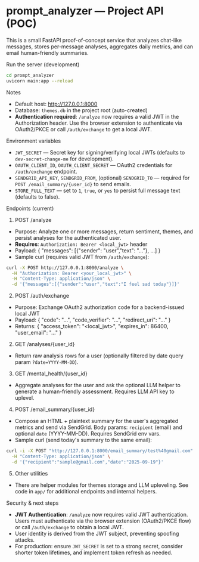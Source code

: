 # prompt_analyzer — Project API (POC)

This is a small FastAPI proof-of-concept service that analyzes chat-like messages, stores per-message analyses, aggregates daily metrics, and can email human-friendly summaries.

Run the server (development)

```bash
cd prompt_analyzer
uvicorn main:app --reload
```

Notes
- Default host: http://127.0.0.1:8000
- Database: `themes.db` in the project root (auto-created)
- **Authentication required**: `/analyze` now requires a valid JWT in the Authorization header. Use the browser extension to authenticate via OAuth2/PKCE or call `/auth/exchange` to get a local JWT.

Environment variables
- `JWT_SECRET` — Secret key for signing/verifying local JWTs (defaults to `dev-secret-change-me` for development).
- `OAUTH_CLIENT_ID`, `OAUTH_CLIENT_SECRET` — OAuth2 credentials for `/auth/exchange` endpoint.
- `SENDGRID_API_KEY`, `SENDGRID_FROM`, (optional) `SENDGRID_TO` — required for `POST /email_summary/{user_id}` to send emails.
- `STORE_FULL_TEXT` — set to `1`, `true`, or `yes` to persist full message text (defaults to false).

Endpoints (current)

1) POST /analyze
- Purpose: Analyze one or more messages, return sentiment, themes, and persist analyses for the authenticated user.
- **Requires**: `Authorization: Bearer <local_jwt>` header
- Payload:
  {
    "messages": [{"sender": "user","text": "..."}, ...]
  }
- Sample curl (requires valid JWT from `/auth/exchange`):

```bash
curl -X POST http://127.0.0.1:8000/analyze \
  -H "Authorization: Bearer <your_local_jwt>" \
  -H "Content-Type: application/json" \
  -d '{"messages":[{"sender":"user","text":"I feel sad today"}]}'
```

2) POST /auth/exchange
- Purpose: Exchange OAuth2 authorization code for a backend-issued local JWT
- Payload: { "code": "...", "code_verifier": "...", "redirect_uri": "..." }
- Returns: { "access_token": "<local_jwt>", "expires_in": 86400, "user_email": "..." }

2) GET /analyses/{user_id}
- Return raw analysis rows for a user (optionally filtered by date query param `?date=YYYY-MM-DD`).

3) GET /mental_health/{user_id}
- Aggregate analyses for the user and ask the optional LLM helper to generate a human-friendly assessment. Requires LLM API key to uplevel.

4) POST /email_summary/{user_id}
- Compose an HTML + plaintext summary for the user's aggregated metrics and send via SendGrid. Body params: `recipient` (email) and optional `date` (YYYY-MM-DD). Requires SendGrid env vars.
- Sample curl (send today's summary to the same email):

```bash
curl -i -X POST "http://127.0.0.1:8000/email_summary/test%40gmail.com" \
  -H "Content-Type: application/json" \
  -d '{"recipient":"sample@gmail.com","date":"2025-09-19"}'
```

5) Other utilities
- There are helper modules for themes storage and LLM upleveling. See code in `app/` for additional endpoints and internal helpers.

Security & next steps
- **JWT Authentication**: `/analyze` now requires valid JWT authentication. Users must authenticate via the browser extension (OAuth2/PKCE flow) or call `/auth/exchange` to obtain a local JWT.
- User identity is derived from the JWT subject, preventing spoofing attacks.
- For production: ensure `JWT_SECRET` is set to a strong secret, consider shorter token lifetimes, and implement token refresh as needed.
